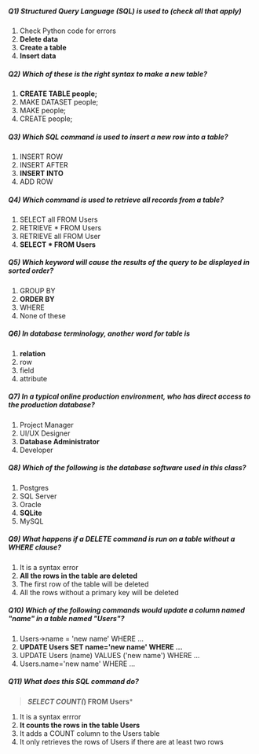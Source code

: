 
#####   Q1) Structured Query Language (SQL) is used to (check all that apply)

1) Check Python code for errors
2) **Delete data**
3) **Create a table**
4) **Insert data**

#####   Q2) Which of these is the right syntax to make a new table?
1) **CREATE TABLE people;**
2) MAKE DATASET people;
3) MAKE people;
4) CREATE people;

#####   Q3) Which SQL command is used to insert a new row into a table?
1) INSERT ROW
2) INSERT AFTER
3) **INSERT INTO**
4) ADD ROW

#####   Q4) Which command is used to retrieve all records from a table?
1) SELECT all FROM Users
2) RETRIEVE * FROM Users
3) RETRIEVE all FROM User
4) **SELECT * FROM Users**

#####   Q5) Which keyword will cause the results of the query to be displayed in sorted order?
1) GROUP BY
2) **ORDER BY**
3) WHERE
4) None of these

#####   Q6) In database terminology, another word for table is
1) **relation**
2) row
3) field
4) attribute

#####   Q7) In a typical online production environment, who has direct access to the production database?
1) Project Manager
2) UI/UX Designer
3) **Database Administrator**
4) Developer

#####   Q8) Which of the following is the database software used in this class?
1) Postgres
2) SQL Server
3) Oracle
4) **SQLite**
5) MySQL

#####   Q9) What happens if a DELETE command is run on a table without a WHERE clause?
1) It is a syntax error
2) **All the rows in the table are deleted**
3) The first row of the table will be deleted
4) All the rows without a primary key will be deleted

#####   Q10) Which of the following commands would update a column named "name" in a table named "Users"?
1) Users->name = 'new name' WHERE ...
2) **UPDATE Users SET name='new name' WHERE ...**
3) UPDATE Users (name) VALUES ('new name') WHERE ...
4) Users.name='new name' WHERE ...

#####   Q11) What does this SQL command do? 
>***SELECT COUNT(*) FROM Users***

1) It is a syntax errror
2) **It counts the rows in the table Users**
3) It adds a COUNT column to the Users table
4) It only retrieves the rows of Users if there are at least two rows

